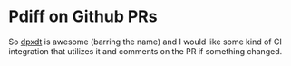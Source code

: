Pdiff on Github PRs
===================

So [dpxdt](https://github.com/bslatkin/dpxdt) is awesome (barring the name)
and I would like some kind of CI integration that utilizes it and comments 
on the PR if something changed.
